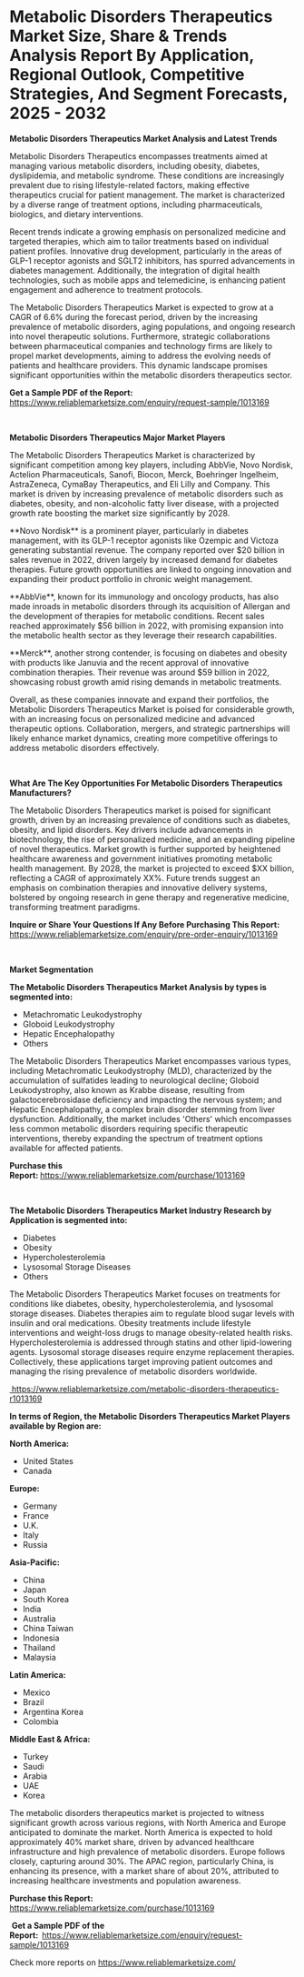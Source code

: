 <p><h1>Metabolic Disorders Therapeutics Market Size, Share & Trends Analysis Report By Application, Regional Outlook, Competitive Strategies, And Segment Forecasts, 2025 - 2032</h1></p><p><strong>Metabolic Disorders Therapeutics Market Analysis and Latest Trends</strong></p>
<p><p>Metabolic Disorders Therapeutics encompasses treatments aimed at managing various metabolic disorders, including obesity, diabetes, dyslipidemia, and metabolic syndrome. These conditions are increasingly prevalent due to rising lifestyle-related factors, making effective therapeutics crucial for patient management. The market is characterized by a diverse range of treatment options, including pharmaceuticals, biologics, and dietary interventions.</p><p>Recent trends indicate a growing emphasis on personalized medicine and targeted therapies, which aim to tailor treatments based on individual patient profiles. Innovative drug development, particularly in the areas of GLP-1 receptor agonists and SGLT2 inhibitors, has spurred advancements in diabetes management. Additionally, the integration of digital health technologies, such as mobile apps and telemedicine, is enhancing patient engagement and adherence to treatment protocols.</p><p>The Metabolic Disorders Therapeutics Market is expected to grow at a CAGR of 6.6% during the forecast period, driven by the increasing prevalence of metabolic disorders, aging populations, and ongoing research into novel therapeutic solutions. Furthermore, strategic collaborations between pharmaceutical companies and technology firms are likely to propel market developments, aiming to address the evolving needs of patients and healthcare providers. This dynamic landscape promises significant opportunities within the metabolic disorders therapeutics sector.</p></p>
<p><strong>Get a Sample PDF of the Report:&nbsp;</strong> <a href="https://www.reliablemarketsize.com/enquiry/request-sample/1013169?utm_campaign=2442&utm_medium=2&utm_source=Github&utm_content=ia&utm_term=08032025&utm_id=metabolic-disorders-therapeutics">https://www.reliablemarketsize.com/enquiry/request-sample/1013169</a></p>
<p>&nbsp;</p>
<p><strong>Metabolic Disorders Therapeutics Major Market Players</strong></p>
<p><p>The Metabolic Disorders Therapeutics Market is characterized by significant competition among key players, including AbbVie, Novo Nordisk, Actelion Pharmaceuticals, Sanofi, Biocon, Merck, Boehringer Ingelheim, AstraZeneca, CymaBay Therapeutics, and Eli Lilly and Company. This market is driven by increasing prevalence of metabolic disorders such as diabetes, obesity, and non-alcoholic fatty liver disease, with a projected growth rate boosting the market size significantly by 2028.</p><p>**Novo Nordisk** is a prominent player, particularly in diabetes management, with its GLP-1 receptor agonists like Ozempic and Victoza generating substantial revenue. The company reported over $20 billion in sales revenue in 2022, driven largely by increased demand for diabetes therapies. Future growth opportunities are linked to ongoing innovation and expanding their product portfolio in chronic weight management.</p><p>**AbbVie**, known for its immunology and oncology products, has also made inroads in metabolic disorders through its acquisition of Allergan and the development of therapies for metabolic conditions. Recent sales reached approximately $56 billion in 2022, with promising expansion into the metabolic health sector as they leverage their research capabilities.</p><p>**Merck**, another strong contender, is focusing on diabetes and obesity with products like Januvia and the recent approval of innovative combination therapies. Their revenue was around $59 billion in 2022, showcasing robust growth amid rising demands in metabolic treatments.</p><p>Overall, as these companies innovate and expand their portfolios, the Metabolic Disorders Therapeutics Market is poised for considerable growth, with an increasing focus on personalized medicine and advanced therapeutic options. Collaboration, mergers, and strategic partnerships will likely enhance market dynamics, creating more competitive offerings to address metabolic disorders effectively.</p></p>
<p>&nbsp;</p>
<p><strong>What Are The Key Opportunities For Metabolic Disorders Therapeutics Manufacturers?</strong></p>
<p><p>The Metabolic Disorders Therapeutics market is poised for significant growth, driven by an increasing prevalence of conditions such as diabetes, obesity, and lipid disorders. Key drivers include advancements in biotechnology, the rise of personalized medicine, and an expanding pipeline of novel therapeutics. Market growth is further supported by heightened healthcare awareness and government initiatives promoting metabolic health management. By 2028, the market is projected to exceed $XX billion, reflecting a CAGR of approximately XX%. Future trends suggest an emphasis on combination therapies and innovative delivery systems, bolstered by ongoing research in gene therapy and regenerative medicine, transforming treatment paradigms.</p></p>
<p><strong>Inquire or Share Your Questions If Any Before Purchasing This Report:</strong> <a href="https://www.reliablemarketsize.com/enquiry/pre-order-enquiry/1013169?utm_campaign=2442&utm_medium=2&utm_source=Github&utm_content=ia&utm_term=08032025&utm_id=metabolic-disorders-therapeutics">https://www.reliablemarketsize.com/enquiry/pre-order-enquiry/1013169</a></p>
<p>&nbsp;</p>
<p><strong>Market Segmentation</strong></p>
<p><strong>The Metabolic Disorders Therapeutics Market Analysis by types is segmented into:</strong></p>
<p><ul><li>Metachromatic Leukodystrophy</li><li>Globoid Leukodystrophy</li><li>Hepatic Encephalopathy</li><li>Others</li></ul></p>
<p><p>The Metabolic Disorders Therapeutics Market encompasses various types, including Metachromatic Leukodystrophy (MLD), characterized by the accumulation of sulfatides leading to neurological decline; Globoid Leukodystrophy, also known as Krabbe disease, resulting from galactocerebrosidase deficiency and impacting the nervous system; and Hepatic Encephalopathy, a complex brain disorder stemming from liver dysfunction. Additionally, the market includes 'Others' which encompasses less common metabolic disorders requiring specific therapeutic interventions, thereby expanding the spectrum of treatment options available for affected patients.</p></p>
<p><strong>Purchase this Report:&nbsp;</strong><a href="https://www.reliablemarketsize.com/purchase/1013169?utm_campaign=2442&utm_medium=2&utm_source=Github&utm_content=ia&utm_term=08032025&utm_id=metabolic-disorders-therapeutics">https://www.reliablemarketsize.com/purchase/1013169</a></p>
<p>&nbsp;</p>
<p><strong>The Metabolic Disorders Therapeutics Market Industry Research by Application is segmented into:</strong></p>
<p><ul><li>Diabetes</li><li>Obesity</li><li>Hypercholesterolemia</li><li>Lysosomal Storage Diseases</li><li>Others</li></ul></p>
<p><p>The Metabolic Disorders Therapeutics Market focuses on treatments for conditions like diabetes, obesity, hypercholesterolemia, and lysosomal storage diseases. Diabetes therapies aim to regulate blood sugar levels with insulin and oral medications. Obesity treatments include lifestyle interventions and weight-loss drugs to manage obesity-related health risks. Hypercholesterolemia is addressed through statins and other lipid-lowering agents. Lysosomal storage diseases require enzyme replacement therapies. Collectively, these applications target improving patient outcomes and managing the rising prevalence of metabolic disorders worldwide.</p></p>
<p><a href="https://www.reliablemarketsize.com/metabolic-disorders-therapeutics-r1013169?utm_campaign=2442&utm_medium=2&utm_source=Github&utm_content=ia&utm_term=08032025&utm_id=metabolic-disorders-therapeutics">&nbsp;https://www.reliablemarketsize.com/metabolic-disorders-therapeutics-r1013169</a></p>
<p><strong>In terms of Region, the Metabolic Disorders Therapeutics Market Players available by Region are:</strong></p>
<p>
    <p> <strong> North America: </strong>
        <ul>
            <li>United States</li>
            <li>Canada</li>
        </ul>
        </p> 
    <p> <strong> Europe: </strong>
        <ul>
            <li>Germany</li>
            <li>France</li>
            <li>U.K.</li>
            <li>Italy</li>
            <li>Russia</li>
        </ul>
        </p> 
    <p> <strong> Asia-Pacific: </strong>
        <ul>
            <li>China</li>
            <li>Japan</li>
            <li>South Korea</li>
            <li>India</li>
            <li>Australia</li>
            <li>China Taiwan</li>
            <li>Indonesia</li>
            <li>Thailand</li>
            <li>Malaysia</li>
        </ul>
        </p> 
    <p> <strong> Latin America: </strong>
        <ul>
            <li>Mexico</li>
            <li>Brazil</li>
            <li>Argentina Korea</li>
            <li>Colombia</li>
        </ul>
        </p> 
    <p> <strong> Middle East & Africa: </strong>
        <ul>
            <li>Turkey</li>
            <li>Saudi</li>
            <li>Arabia</li>
            <li>UAE</li>
            <li>Korea</li>
        </ul>
    </p>
    </p>
<p><p>The metabolic disorders therapeutics market is projected to witness significant growth across various regions, with North America and Europe anticipated to dominate the market. North America is expected to hold approximately 40% market share, driven by advanced healthcare infrastructure and high prevalence of metabolic disorders. Europe follows closely, capturing around 30%. The APAC region, particularly China, is enhancing its presence, with a market share of about 20%, attributed to increasing healthcare investments and population awareness.</p></p>
<p><strong>Purchase this Report: </strong><a href="https://www.reliablemarketsize.com/purchase/1013169?utm_campaign=2442&utm_medium=2&utm_source=Github&utm_content=ia&utm_term=08032025&utm_id=metabolic-disorders-therapeutics">https://www.reliablemarketsize.com/purchase/1013169</a></p>
<p>&nbsp;<strong>Get a Sample PDF of the Report:&nbsp;&nbsp;</strong><a href="https://www.reliablemarketsize.com/enquiry/request-sample/1013169?utm_campaign=2442&utm_medium=2&utm_source=Github&utm_content=ia&utm_term=08032025&utm_id=metabolic-disorders-therapeutics">https://www.reliablemarketsize.com/enquiry/request-sample/1013169</a></p>
<p><strong></strong></p>
<p>Check more reports on <a href="https://www.reliablemarketsize.com/?utm_campaign=2442&utm_medium=2&utm_source=Github&utm_content=ia&utm_term=08032025&utm_id=metabolic-disorders-therapeutics">https://www.reliablemarketsize.com/</a></p>